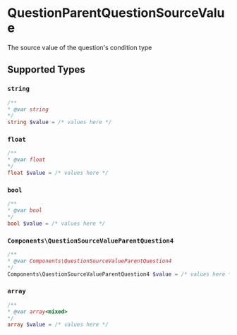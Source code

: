 # QuestionParentQuestionSourceValue

The source value of the question's condition type


## Supported Types

### `string`

```php
/**
* @var string
*/
string $value = /* values here */
```

### `float`

```php
/**
* @var float
*/
float $value = /* values here */
```

### `bool`

```php
/**
* @var bool
*/
bool $value = /* values here */
```

### `Components\QuestionSourceValueParentQuestion4`

```php
/**
* @var Components\QuestionSourceValueParentQuestion4
*/
Components\QuestionSourceValueParentQuestion4 $value = /* values here */
```

### `array`

```php
/**
* @var array<mixed>
*/
array $value = /* values here */
```

